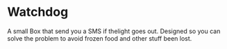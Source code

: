 # Watchdog
A small Box that send you a SMS if thelight goes out. Designed so you can solve the problem to avoid frozen food and other stuff been lost.
